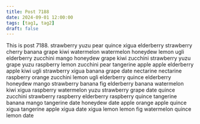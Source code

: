 ```yaml
---
title: Post 7188
date: 2024-09-01 12:00:00
tags: [tag1, tag2]
draft: false
---
```

This is post 7188.
strawberry
yuzu
pear
quince
xigua
elderberry
strawberry
cherry
banana
grape
kiwi
watermelon
watermelon
honeydew
lemon
ugli
elderberry
zucchini
mango
honeydew
grape
kiwi
zucchini
strawberry
yuzu
grape
yuzu
raspberry
lemon
zucchini
pear
tangerine
apple
apple
elderberry
apple
kiwi
ugli
strawberry
xigua
banana
grape
date
nectarine
nectarine
raspberry
orange
zucchini
lemon
ugli
elderberry
quince
elderberry
honeydew
mango
strawberry
banana
fig
elderberry
banana
watermelon
kiwi
xigua
raspberry
watermelon
yuzu
strawberry
grape
date
quince
zucchini
strawberry
raspberry
elderberry
raspberry
quince
tangerine
banana
mango
tangerine
date
honeydew
date
apple
orange
apple
quince
xigua
tangerine
apple
xigua
date
xigua
lemon
lemon
fig
watermelon
quince
lemon
date
